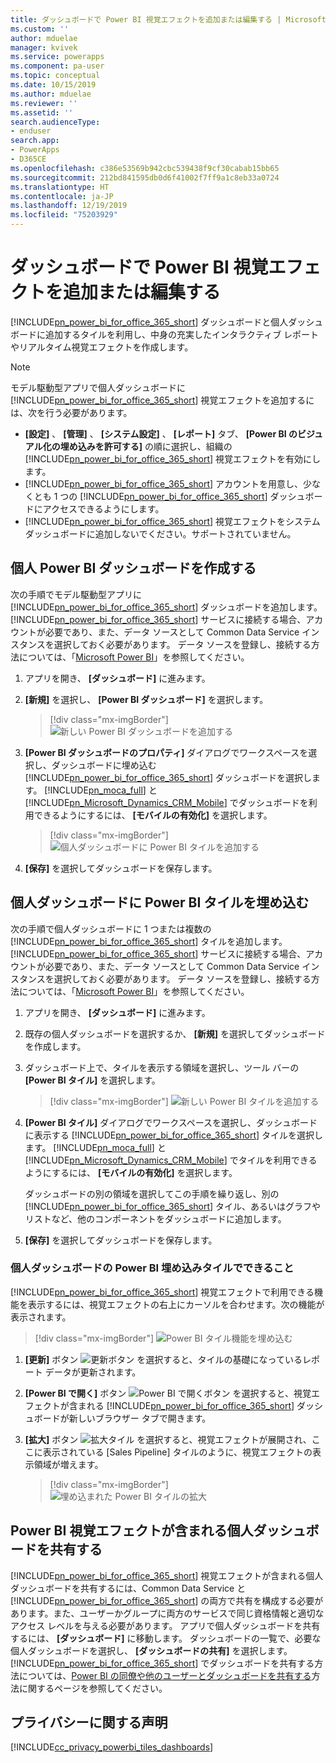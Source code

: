 ```yaml
---
title: ダッシュボードで Power BI 視覚エフェクトを追加または編集する | MicrosoftDocs
ms.custom: ''
author: mduelae
manager: kvivek
ms.service: powerapps
ms.component: pa-user
ms.topic: conceptual
ms.date: 10/15/2019
ms.author: mduelae
ms.reviewer: ''
ms.assetid: ''
search.audienceType:
- enduser
search.app:
- PowerApps
- D365CE
ms.openlocfilehash: c386e53569b942cbc539438f9cf30cabab15bb65
ms.sourcegitcommit: 212bd841595db0d6f41002f7ff9a1c8eb33a0724
ms.translationtype: HT
ms.contentlocale: ja-JP
ms.lasthandoff: 12/19/2019
ms.locfileid: "75203929"
---
```

# <a name="add-or-edit-power-bi-visualizations-on-your-dashboard"></a>ダッシュボードで Power BI 視覚エフェクトを追加または編集する

[!INCLUDE[pn_power_bi_for_office_365_short](../includes/pn-power-bi-for-office-365-short.md)] ダッシュボードと個人ダッシュボードに追加するタイルを利用し、中身の充実したインタラクティブ レポートやリアルタイム視覚エフェクトを作成します。  
  
> [!NOTE]
> モデル駆動型アプリで個人ダッシュボードに [!INCLUDE[pn_power_bi_for_office_365_short](../includes/pn-power-bi-for-office-365-short.md)] 視覚エフェクトを追加するには、次を行う必要があります。  
> 
> - **[設定]** 、 **[管理]** 、 **[システム設定]** 、 **[レポート]** タブ、 **[Power BI のビジュアル化の埋め込みを許可する]** の順に選択し、組織の [!INCLUDE[pn_power_bi_for_office_365_short](../includes/pn-power-bi-for-office-365-short.md)] 視覚エフェクトを有効にします。  
> - [!INCLUDE[pn_power_bi_for_office_365_short](../includes/pn-power-bi-for-office-365-short.md)] アカウントを用意し、少なくとも 1 つの [!INCLUDE[pn_power_bi_for_office_365_short](../includes/pn-power-bi-for-office-365-short.md)] ダッシュボードにアクセスできるようにします。  
> - [!INCLUDE[pn_power_bi_for_office_365_short](../includes/pn-power-bi-for-office-365-short.md)] 視覚エフェクトをシステム ダッシュボードに追加しないでください。サポートされていません。
  

## <a name="create-a-personal-power-bi-dashboard"></a>個人 Power BI ダッシュボードを作成する
  次の手順でモデル駆動型アプリに [!INCLUDE[pn_power_bi_for_office_365_short](../includes/pn-power-bi-for-office-365-short.md)] ダッシュボードを追加します。 [!INCLUDE[pn_power_bi_for_office_365_short](../includes/pn-power-bi-for-office-365-short.md)] サービスに接続する場合、アカウントが必要であり、また、データ ソースとして Common Data Service インスタンスを選択しておく必要があります。 データ ソースを登録し、接続する方法については、「[Microsoft Power BI](https://powerbi.microsoft.com/)」を参照してください。  

1. アプリを開き、 **[ダッシュボード]** に進みます。
  
2. **[新規]** を選択し、 **[Power BI ダッシュボード]** を選択します。  

   
    > [!div class="mx-imgBorder"] 
    > ![新しい Power BI ダッシュボードを追加する](media/pbi_1.png "新しい Power BI ダッシュボードを追加する") 

3. **[Power BI ダッシュボードのプロパティ]** ダイアログでワークスペースを選択し、ダッシュボードに埋め込む [!INCLUDE[pn_power_bi_for_office_365_short](../includes/pn-power-bi-for-office-365-short.md)] ダッシュボードを選択します。 [!INCLUDE[pn_moca_full](../includes/pn-moca-full.md)] と [!INCLUDE[pn_Microsoft_Dynamics_CRM_Mobile](../includes/pn-dyn-365-phones.md)] でダッシュボードを利用できるようにするには、 **[モバイルの有効化]** を選択します。

    
    > [!div class="mx-imgBorder"] 
    > ![個人ダッシュボードに Power BI タイルを追加する](media/workspace-add-power-bi-dashboard.png "個人ダッシュボードに Power BI タイルを追加する") 

4. **[保存]** を選択してダッシュボードを保存します。
 
## <a name="embed--power-bi-tiles-on-your-personal-dashboard"></a>個人ダッシュボードに Power BI タイルを埋め込む  
 次の手順で個人ダッシュボードに 1 つまたは複数の [!INCLUDE[pn_power_bi_for_office_365_short](../includes/pn-power-bi-for-office-365-short.md)] タイルを追加します。 [!INCLUDE[pn_power_bi_for_office_365_short](../includes/pn-power-bi-for-office-365-short.md)] サービスに接続する場合、アカウントが必要であり、また、データ ソースとして Common Data Service インスタンスを選択しておく必要があります。 データ ソースを登録し、接続する方法については、「[Microsoft Power BI](https://powerbi.microsoft.com/)」を参照してください。  
  
1. アプリを開き、 **[ダッシュボード]** に進みます。 
  
2. 既存の個人ダッシュボードを選択するか、 **[新規]** を選択してダッシュボードを作成します。  
  
3. ダッシュボード上で、タイルを表示する領域を選択し、ツール バーの **[Power BI タイル]** を選択します。  

   > [!div class="mx-imgBorder"] 
   > ![新しい Power BI タイルを追加する](media/pbi_2.png "新しい Power BI タイルを追加する") 
  
4. **[Power BI タイル]** ダイアログでワークスペースを選択し、ダッシュボードに表示する [!INCLUDE[pn_power_bi_for_office_365_short](../includes/pn-power-bi-for-office-365-short.md)] タイルを選択します。 [!INCLUDE[pn_moca_full](../includes/pn-moca-full.md)] と [!INCLUDE[pn_Microsoft_Dynamics_CRM_Mobile](../includes/pn-dyn-365-phones.md)] でタイルを利用できるようにするには、 **[モバイルの有効化]** を選択します。  
  
     ダッシュボードの別の領域を選択してこの手順を繰り返し、別の [!INCLUDE[pn_power_bi_for_office_365_short](../includes/pn-power-bi-for-office-365-short.md)] タイル、あるいはグラフやリストなど、他のコンポーネントをダッシュボードに追加します。  
  
5. **[保存]** を選択してダッシュボードを保存します。  
  
  
### <a name="things-you-can-do-with-power-bi-embedded-tiles-in-personal-dashboards"></a>個人ダッシュボードの Power BI 埋め込みタイルでできること 

[!INCLUDE[pn_power_bi_for_office_365_short](../includes/pn-power-bi-for-office-365-short.md)] 視覚エフェクトで利用できる機能を表示するには、視覚エフェクトの右上にカーソルを合わせます。次の機能が表示されます。  
  
   > [!div class="mx-imgBorder"] 
   >![Power BI タイル機能を埋め込む](media/embed-powerbi-tile-features.png "Power BI タイル機能を埋め込む")  
  
1. **[更新]** ボタン ![更新ボタン](media/embed-pbi-tile-refresh-button.png "[最新の情報に更新] ボタン") を選択すると、タイルの基礎になっているレポート データが更新されます。  
  
2. **[Power BI で開く]** ボタン ![Power BI で開くボタン](media/open-in-power-bi.png "[Power BI で開く] ボタン") を選択すると、視覚エフェクトが含まれる [!INCLUDE[pn_power_bi_for_office_365_short](../includes/pn-power-bi-for-office-365-short.md)] ダッシュボードが新しいブラウザー タブで開きます。  
  
3. **[拡大]** ボタン ![拡大タイル](media/embed-pbi-tile-enlarge-button.png "[拡大] タイル") を選択すると、視覚エフェクトが展開され、ここに表示されている [Sales Pipeline] タイルのように、視覚エフェクトの表示領域が増えます。  
  
    > [!div class="mx-imgBorder"] 
    >![埋め込まれた Power BI タイルの拡大](media/embed-power-bi-tile-features.png "埋め込まれた Power BI タイルの拡大")  
  
 
## <a name="share-a-personal-dashboard-that-contains-power-bi-visualizations"></a>Power BI 視覚エフェクトが含まれる個人ダッシュボードを共有する  
 [!INCLUDE[pn_power_bi_for_office_365_short](../includes/pn-power-bi-for-office-365-short.md)] 視覚エフェクトが含まれる個人ダッシュボードを共有するには、Common Data Service と [!INCLUDE[pn_power_bi_for_office_365_short](../includes/pn-power-bi-for-office-365-short.md)] の両方で共有を構成する必要があります。また、ユーザーかグループに両方のサービスで同じ資格情報と適切なアクセス レベルを与える必要があります。 アプリで個人ダッシュボードを共有するには、 **[ダッシュボード]** に移動します。 ダッシュボードの一覧で、必要な個人ダッシュボードを選択し、 **[ダッシュボードの共有]** を選択します。 [!INCLUDE[pn_power_bi_for_office_365_short](../includes/pn-power-bi-for-office-365-short.md)] でダッシュボードを共有する方法については、[Power BI の同僚や他のユーザーとダッシュボードを共有する](https://powerbi.microsoft.com/documentation/powerbi-service-share-unshare-dashboard/)方法に関するページを参照してください。  
  
<a name="privacy"></a>   
## <a name="privacy-notice"></a>プライバシーに関する声明  
[!INCLUDE[cc_privacy_powerbi_tiles_dashboards](../includes/cc-privacy-powerbi-tiles-dashboards.md)]
  

